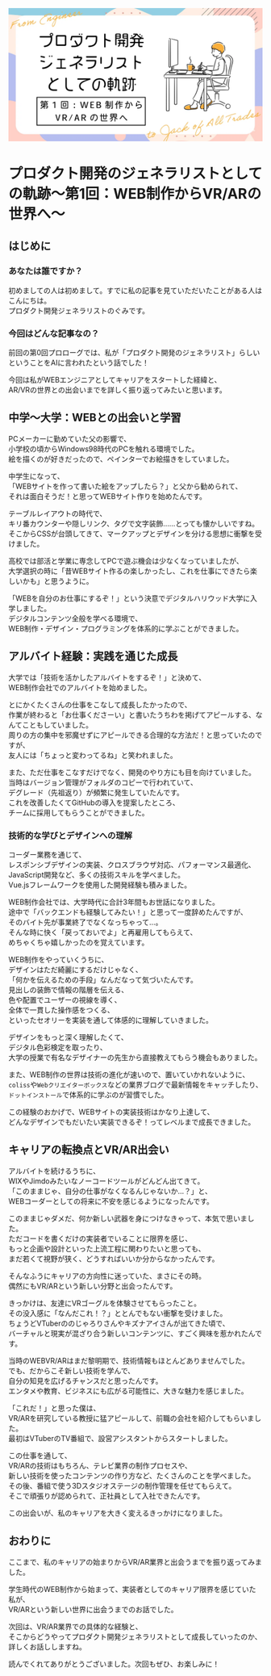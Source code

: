 ![CoverImage](images/20250620_product_development_generalist_part2/cover.webp)

# プロダクト開発のジェネラリストとしての軌跡〜第1回：WEB制作からVR/ARの世界へ〜

## はじめに

### あなたは誰ですか？

初めましての人は初めまして。すでに私の記事を見ていただいたことがある人はこんにちは。  
プロダクト開発ジェネラリストのぐみです。

### 今回はどんな記事なの？

前回の第0回プロローグでは、私が「プロダクト開発のジェネラリスト」らしいということをAIに言われたという話でした！

今回は私がWEBエンジニアとしてキャリアをスタートした経緯と、  
AR/VRの世界との出会いまでを詳しく振り返ってみたいと思います。

## 中学〜大学：WEBとの出会いと学習

PCメーカーに勤めていた父の影響で、  
小学校の頃からWindows98時代のPCを触れる環境でした。  
絵を描くのが好きだったので、ペインターでお絵描きをしていました。

中学生になって、  
「WEBサイトを作って書いた絵をアップしたら？」と父から勧められて、  
それは面白そうだ！と思ってWEBサイト作りを始めたんです。

テーブルレイアウトの時代で、  
キリ番カウンターや隠しリンク、<font>タグで文字装飾……とっても懐かしいですね。  
そこからCSSが台頭してきて、マークアップとデザインを分ける思想に衝撃を受けました。

高校では部活と学業に専念してPCで遊ぶ機会は少なくなっていましたが、  
大学選択の時に「昔WEBサイト作るの楽しかったし、これを仕事にできたら楽しいかも」と思うように。

「WEBを自分のお仕事にするぞ！」という決意でデジタルハリウッド大学に入学しました。  
デジタルコンテンツ全般を学べる環境で、  
WEB制作・デザイン・プログラミングを体系的に学ぶことができました。

## アルバイト経験：実践を通じた成長

大学では「技術を活かしたアルバイトをするぞ！」と決めて、  
WEB制作会社でのアルバイトを始めました。

とにかくたくさんの仕事をこなして成長したかったので、  
作業が終わると「お仕事くださーい」と書いたうちわを掲げてアピールする、なんてこともしていました。  
周りの方の集中を邪魔せずにアピールできる合理的な方法だ！と思っていたのですが、  
友人には「ちょっと変わってるね」と笑われました。

また、ただ仕事をこなすだけでなく、開発のやり方にも目を向けていました。  
当時はバージョン管理がフォルダのコピーで行われていて、  
デグレード（先祖返り）が頻繁に発生していたんです。  
これを改善したくてGitHubの導入を提案したところ、  
チームに採用してもらうことができました。

### 技術的な学びとデザインへの理解

コーダー業務を通じて、  
レスポンシブデザインの実装、クロスブラウザ対応、パフォーマンス最適化、JavaScript開発など、多くの技術スキルを学べました。  
Vue.jsフレームワークを使用した開発経験も積みました。

WEB制作会社では、大学時代に合計3年間もお世話になりました。  
途中で「バックエンドも経験してみたい！」と思って一度辞めたんですが、  
そのバイト先が事業終了でなくなっちゃって…。  
そんな時に快く「戻っておいでよ」と再雇用してもらえて、  
めちゃくちゃ嬉しかったのを覚えています。

WEB制作をやっていくうちに、  
デザインはただ綺麗にするだけじゃなく、  
「何かを伝えるための手段」なんだなって気づいたんです。  
見出しの装飾で情報の階層を伝える、  
色や配置でユーザーの視線を導く、  
全体で一貫した操作感をつくる、  
といったセオリーを実装を通して体感的に理解していきました。

デザインをもっと深く理解したくて、  
デジタル色彩検定を取ったり、  
大学の授業で有名なデザイナーの先生から直接教えてもらう機会もありました。

また、WEB制作の世界は技術の進化が速いので、置いていかれないように、  
`coliss`や`Webクリエイターボックス`などの業界ブログで最新情報をキャッチしたり、`ドットインストール`で体系的に学ぶのが習慣でした。

この経験のおかげで、WEBサイトの実装技術はかなり上達して、  
どんなデザインでもだいたい実装できるぞ！ってレベルまで成長できました。

## キャリアの転換点とVR/AR出会い

アルバイトを続けるうちに、  
WIXやJimdoみたいなノーコードツールがどんどん出てきて。  
「このままじゃ、自分の仕事がなくなるんじゃないか…？」と、  
WEBコーダーとしての将来に不安を感じるようになったんです。

このままじゃダメだ、何か新しい武器を身につけなきゃって、本気で思いました。  
ただコードを書くだけの実装者でいることに限界を感じ、  
もっと企画や設計といった上流工程に関わりたいと思っても、  
まだ若くて視野が狭く、どうすればいいか分からなかったんです。

そんなふうにキャリアの方向性に迷っていた、まさにその時。  
偶然にもVR/ARという新しい分野と出会ったんです。

きっかけは、友達にVRゴーグルを体験させてもらったこと。  
その没入感に「なんだこれ！？」ととんでもない衝撃を受けました。  
ちょうどVTuberののじゃろりさんやキズナアイさんが出てきた頃で、  
バーチャルと現実が混ざり合う新しいコンテンツに、すごく興味を惹かれたんです。

当時のWEBVR/ARはまだ黎明期で、技術情報もほとんどありませんでした。  
でも、だからこそ新しい技術を学んで、  
自分の知見を広げるチャンスだと思ったんです。  
エンタメや教育、ビジネスにも広がる可能性に、大きな魅力を感じました。

「これだ！」と思った僕は、  
VR/ARを研究している教授に猛アピールして、前職の会社を紹介してもらいました。  
最初はVTuberのTV番組で、設営アシスタントからスタートしました。

この仕事を通して、  
VR/ARの技術はもちろん、テレビ業界の制作プロセスや、  
新しい技術を使ったコンテンツの作り方など、たくさんのことを学べました。  
その後、番組で使う3Dスタジオステージの制作管理を任せてもらえて。  
そこで頑張りが認められて、正社員として入社できたんです。

この出会いが、私のキャリアを大きく変えるきっかけになりました。

## おわりに

ここまで、私のキャリアの始まりからVR/AR業界と出会うまでを振り返ってみました。

学生時代のWEB制作から始まって、実装者としてのキャリア限界を感じていた私が、  
VR/ARという新しい世界に出会うまでのお話でした。

次回は、VR/AR業界での具体的な経験と、  
そこからどうやってプロダクト開発ジェネラリストとして成長していったのか、詳しくお話ししますね。

読んでくれてありがとうございました。次回もぜひ、お楽しみに！
